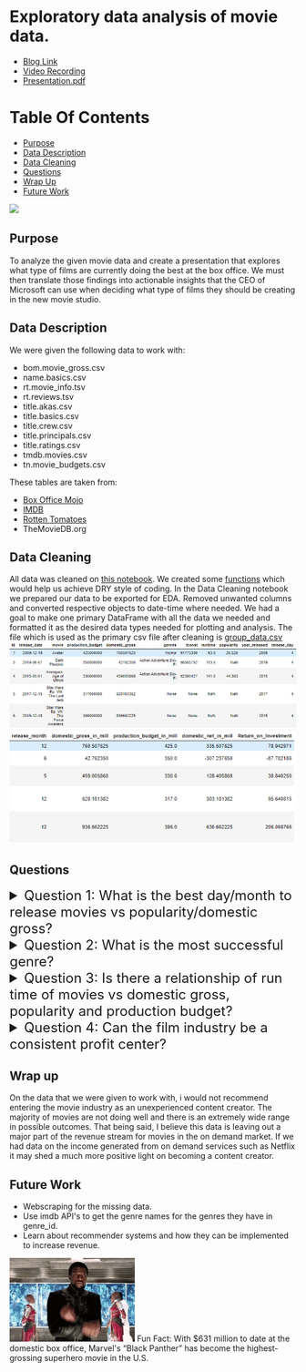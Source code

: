 # Exploratory data analysis of movie data.
* [Blog Link](https://medium.com/@saifkasmani84/creating-a-new-movie-studio-exploratory-data-analysis-of-movie-data-eafbc00a5d30)
* [Video Recording](https://youtu.be/dM9IPFhCnEM)
* [Presentation.pdf](./presentation.pptx.pdf)

# Table Of Contents
* [Purpose](#purpose)
* [Data Description](#data-description)
* [Data Cleaning](#data-cleaning)
* [Questions](#questions)
* [Wrap Up](#wrap-up)
* [Future Work](#future-work)

<img src='images/giphy.gif'/>

## Purpose
To analyze the given movie data and create a presentation that explores what type of films are currently doing the best at the box office. We must then translate those findings into actionable insights that the CEO of Microsoft can use when deciding what type of films they should be creating in the new movie studio.

## Data Description
We were given the following data to work with:
* bom.movie_gross.csv
* name.basics.csv
* rt.movie_info.tsv
* rt.reviews.tsv
* title.akas.csv
* title.basics.csv
* title.crew.csv
* title.principals.csv
* title.ratings.csv
* tmdb.movies.csv
* tn.movie_budgets.csv


These tables are taken from:
* [Box Office Mojo](https://www.boxofficemojo.com/)
* [IMDB](https://www.imdb.com/)
* [Rotten Tomatoes](https://www.rottentomatoes.com/)
* TheMovieDB.org

## Data Cleaning
All data was cleaned on [this notebook](./Question1.ipynb).
 We created some [functions](./Data_Cleaning_Functions.py) which would help us achieve DRY style of coding.
In the Data Cleaning notebook we prepared our data to be exported for EDA. Removed unwanted columns and converted respective objects to date-time where needed. We had a goal to make one primary DataFrame with all the data we needed and formatted it as the desired data types needed for plotting and analysis. The file which is used as the primary csv file after cleaning is [group_data.csv](Data/group_data.csv)
<img src='images/1a.PNG'>
<img src='images/1b.PNG'>

## Questions

<details><summary style="font-size: 24px"> Question 1: What is the best day/month to release movies vs popularity/domestic gross?</summary>

[Q1Notebook](./Question1.ipynb)
### EDA
<img src='images/q1a.png'>
<img src='images/q1b.png'>
<img src='images/q1c.png'>
<img src='images/q1d.png'>

### Conclusion
**Friday** is the best day to release a movie, in terms of both popularity and also domestic gross. **December** is the best month to release a movie, in terms of both popularity and domestic gross

### Recommendation 
Try to release movies on a Friday so that more people will come and watch the movie which will drive up ticket sales as compared to other days. We have found out that December by far is the most popular and profitable month for movies to be released as compared to other months. So try to release movies in the October to December range of months.
</details>

<details><summary style="font-size: 24px"> Question 2: What is the most successful genre?</summary>

[Q2Notebook](./Question2.ipynb)
We were tasked with analysing what genre would be the most profitable for Mircosoft to consider as a category for them to enter the movie making industry. We decided to answer the following questions about movie genres to assist in finding what the best strategy for Mircosoft should be.

* What is the top overall movie genre?

* Is there a correlation between release month and higher profitability in that genre?

* Is there a correlation between production budget and net profits in the that genre?

### EDA
<img src='images/q2a.png'>
<img src='images/q2b.png'>
<img src='images/q2c.png'>

### Conclusion

* Out of the top 100 domestic gross movies over the past 30 years, the genre 'Action, Adventure, Sci-Fi' made up the largest successful genre group in that data sample.
* Our findings showed that releasing 'Action, Adventure, Sci-Fi' movies in late Spring/early-mid Summer, Spring Break week, during the holidays, and if it is a cultural movie, released during that culture's Heritage month, all proved to be the most profitable times of the year to release that genre.
* Sticking to a production budget of 200 million dollars while producing an 'Action, Adventure, Sci-Fi' movie has proven to be the key ingredient to high net profitability that can be forecasted to be between 200-500 million dollars.

### Recommendation

The final recommendation to Microsoft pertaining to what genre would be the most profitable for them to make movies in would be **'Action, Adventure, Sci-Fi'**.
</details>

<details><summary style="font-size: 24px"> Question 3: Is there a relationship of run time of movies vs domestic gross, popularity and production budget? </summary>

[Q3Notebook](./Question3.ipynb)
Here we try to examine if there is a relationship between domestic gross/production budget vs runtime in minutes of a movie. We take the Top 100 highest grossing movies and the Bottom 100 lowest grossing movies and find out the mean runtime for them.

### EDA
<img src='images/q3a.png'>
<img src='images/q3b.png'>
<img src='images/q3c.png'>
<img src='images/q3d.png'>

### Conclusion
It seems that the highest grossing movies average to be around **123 minutes** while the lowest grossing movies average around the **95 minutes** mark. The most popular movies in the top 100 movies have a runtime of **149 minutes**. If we take into consideration the most popular movies like Titanic, Avatar and all Marvel movies, this is what we would expect. As per our numbers, people normally like longer movies. Also as we can see in the heatmap that the correlation coefficient of runtime to production budget is positively correlated and is **0.31** which is moderately strong.

### Recommendation
Make movies averaging the **120-150 minutes** range and keep in mind that one of the factors that will make production budget increase is the increase in movie runtime.
</details>

<details><summary style="font-size: 24px"> Question 4:  Can the film industry be a consistent profit center?</summary>

[Q4Notebook](./Question4.ipynb)

Here we will evaluate questions such as:

* Are movies making more or less profit since 2000?
* Are movies getting more expensive to make since 2000?
* Does spending more money on production increase your chances of being profitable?
The intent of these questions are to provide an insight if the movie industry is thriving or failing. We want our clients to make the smartest decisions. We are looking to see if "an ounce of prevention equals a pound of cure". If we can inform our clients that entering the movie business will not only be a waste of time, but also a waste of resources not beginning down that path is the smartest choice to make.

### EDA
<img src='images/q41.png'>
<img src='images/q42.png'>
<img src='images/q43.png'>
<img src='images/q44.png'>
<img src='images/q46.png'>
<img src='images/q47.png'>
<img src='images/q48.png'>

### Conclusion
**1. Are ticket sales growing since 2000?**
Figure 1.1 answers this question pretty plainly looking at the blue line representing ticket sales. Ticket sales shows an unicumbered picture of the demand for the movies created that year. From 2000 to 2015 ticket sales were not growing until a crazy spike going around 2018. Ticket sales after 2019 have declined dramatically after an impressive 2018 back to the same levels they were at the entire 2 decades we evaluated. There is no measurable growth in demand from 2000 to 2019.

**2. Are movies making more or less profit since 2000?**
This question is easily answerable looking at Figure 1.1, Figure 2.2, and Figure 3.0. Looking at Figure 2.2 we see the relationship of profit per movie over time with a line of best fit plotted showing the trend. The slope is flat to barely negative. Figure 3.0 shows the correlation coefficient between profit per movie and the year it was released is -0.17. This also shows there is a negligible negative correlation to the year it was released and the profit of the movie. This shows that movies are not becoming more profitable over time.

**3. Are movies getting more expensive to make since 2000?**
Similarly to question 2 lets look at Figure 2.1 and Figure 3.0. Figure 2.1 shows production budgets per movie over time. The line of best fit is showing a steep ascent which means that productions budgets have been growing as the years passed. Figure 3.0 shows the correlation coefficient between these two variables is 0.64. This is proof of a strong positive correlation of these values as the years go on the production budgets also increase. This shows that movies are becoming increasingly expensive to make over time.

**4. Does a larger production budget increase your chances of producing a profitable movie?**
Figure 3.0 measures the correlation between multiple variables including production budget and profit per movie and ROI. The values for production budget vs profit is 0.055 and production budget vs ROI is -0.14. This means that while production budget does have a little effect on ticket sales the increased cost in the budget is greater therefore hurting your return metrics. This shows that a larger production budget has no change to your profit and actually will hurt your return metrics.

### Recommendation
On this data I would not reccomend entering the movie industry as an unexperienced content creator. The majority of movies are not doing well and there is an extremely wide range in possible outcomes. That being said, I believe this data is leaving out a major part of the revenue stream for movies in the on demand market. If we had data on the income generated from on demand services such as Netflix it may shed a much more positive light on becoming a content creator. 
</details>

## Wrap up 
On the data that we were given to work with, i would not recommend entering the movie industry as an unexperienced content creator. The majority of movies are not doing well and there is an extremely wide range in possible outcomes. That being said, I believe this data is leaving out a major part of the revenue stream for movies in the on demand market. If we had data on the income generated from on demand services such as Netflix it may shed a much more positive light on becoming a content creator.

## Future Work
* Webscraping for the missing data.
* Use imdb API's to get the genre names for the genres they have in genre_id.
* Learn about recommender systems and how they can be implemented to increase revenue.


<img src='images/wakanda.gif'/>
Fun Fact: With $631 million to date at the domestic box office, Marvel's “Black Panther” has become the highest-grossing superhero movie in the U.S.